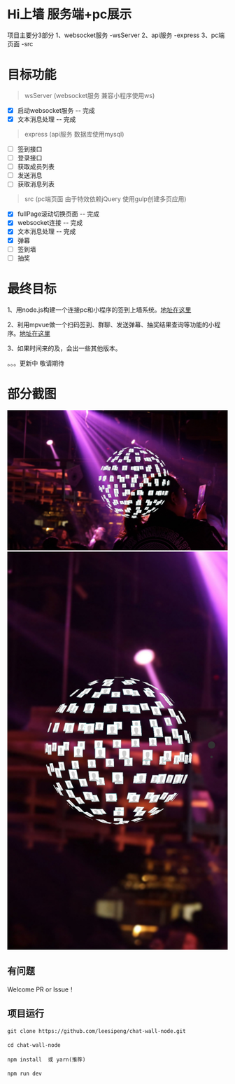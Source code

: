 # Hi上墙 服务端+pc展示

项目主要分3部分
1、websocket服务 -wsServer
2、api服务 -express
3、pc端页面 -src 

# 目标功能

> wsServer (websocket服务 兼容小程序使用ws)
- [x] 启动websocket服务 -- 完成
- [x] 文本消息处理 -- 完成

> express (api服务 数据库使用mysql)
- [ ] 签到接口
- [ ] 登录接口
- [ ] 获取成员列表
- [ ] 发送消息
- [ ] 获取消息列表

> src (pc端页面 由于特效依赖jQuery 使用gulp创建多页应用)
- [x] fullPage滚动切换页面 -- 完成
- [x] websocket连接 -- 完成
- [x] 文本消息处理 -- 完成
- [x] 弹幕
- [ ] 签到墙
- [ ] 抽奖

# 最终目标

1、用node.js构建一个连接pc和小程序的签到上墙系统。[地址在这里](https://github.com/leesipeng/chat-wall-node)

2、利用mpvue做一个扫码签到、群聊、发送弹幕、抽奖结果查询等功能的小程序。[地址在这里](https://github.com/leesipeng/chat-wall-mpvue)

3、如果时间来的及，会出一些其他版本。

。。。更新中 敬请期待

# 部分截图
![PC](screenshot/pc.jpg)
![手机](screenshot/phone.jpg)

## 有问题

Welcome PR or Issue！

## 项目运行

```
git clone https://github.com/leesipeng/chat-wall-node.git  

cd chat-wall-node

npm install  或 yarn(推荐)

npm run dev

```



